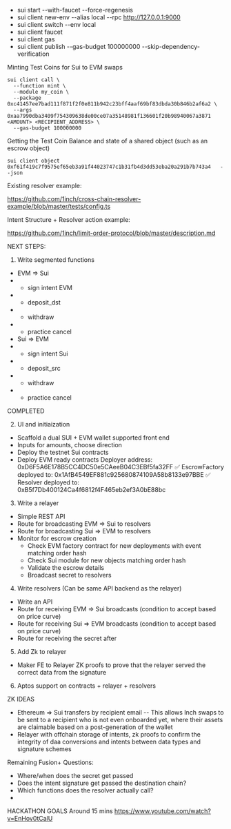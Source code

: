 - sui start --with-faucet --force-regenesis
- sui client new-env --alias local --rpc http://127.0.0.1:9000
- sui client switch --env local
- sui client faucet
- sui client gas
- sui client publish --gas-budget 100000000 --skip-dependency-verification

Minting Test Coins for Sui to EVM swaps

```
sui client call \
  --function mint \
  --module my_coin \
  --package 0xc41457ee7bad111f871f2f0e811b942c23bff4aaf69bf83dbda30b846b2af6a2 \
  --args 0xaa7990dba3409f754309638de00ce07a35148981f136601f20b98940067a3871 <AMOUNT> <RECIPIENT_ADDRESS> \
  --gas-budget 100000000
```

Getting the Test Coin Balance and state of a shared object (such as an escrow object)

```
sui client object 0xf61f419c7f9575ef65eb3a91f44023747c1b31fb4d3dd53eba20a291b7b743a4   --json
```

Existing resolver example:

https://github.com/1inch/cross-chain-resolver-example/blob/master/tests/config.ts

Intent Structure + Resolver action example:

https://github.com/1inch/limit-order-protocol/blob/master/description.md

NEXT STEPS:

1. Write segmented functions

- EVM => Sui
- - sign intent EVM
- - deposit_dst
- - withdraw
- - practice cancel
- Sui => EVM
- - sign intent Sui
- - deposit_src
- - withdraw
- - practice cancel

COMPLETED

2. UI and initiaization

- Scaffold a dual SUI + EVM wallet supported front end
- Inputs for amounts, choose direction
- Deploy the testnet Sui contracts
- Deploy EVM ready contracts
  Deployer address: 0xD6F5A6E178B5CC4DC50e5CAeeB04C3EBf5fa32FF
  ✅ EscrowFactory deployed to: 0x1AfB4549EF881c925680874109A58b8133e97BBE
  ✅ Resolver deployed to: 0xB5f7Db400124Ca4f6812f4F465eb2ef3A0bE88bc

3. Write a relayer

- Simple REST API
- Route for broadcasting EVM => Sui to resolvers
- Route for broadcasting Sui => EVM to resolvers
- Monitor for escrow creation
  - Check EVM factory contract for new deployments with event matching order hash
  - Check Sui module for new objects matching order hash
  - Validate the escrow details
  - Broadcast secret to resolvers

4. Write resolvers (Can be same API backend as the relayer)

- Write an API
- Route for receiving EVM => Sui broadcasts (condition to accept based on price curve)
- Route for receiving Sui => EVM broadcasts (condition to accept based on price curve)
- Route for receiving the secret after

5. Add Zk to relayer

- Maker FE to Relayer ZK proofs to prove that the relayer served the correct data from the signature

6. Aptos support on contracts + relayer + resolvers

ZK IDEAS

- Ethereum => Sui transfers by recipient email
  -- This allows Inch swaps to be sent to a recipient who is not even onboarded yet, where their assets are claimable based on a post-generation of the wallet
- Relayer with offchain storage of intents, zk proofs to confirm the integrity of daa conversions and intents between data types and signature schemes

Remaining Fusion+ Questions:

- Where/when does the secret get passed
- Does the intent signature get passed the destination chain?
- Which functions does the resolver actually call?
-

HACKATHON GOALS
Around 15 mins https://www.youtube.com/watch?v=EnHov0tCalU
